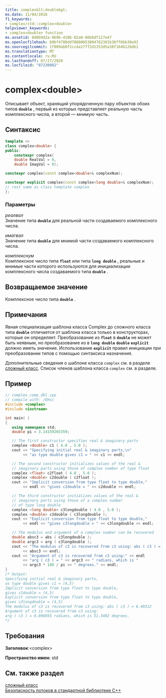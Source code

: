 ```yaml
---
title: complex&lt;double&gt;
ms.date: 11/04/2016
f1_keywords:
- complex/std::complex<double>
helpviewer_keywords:
- complex<double> function
ms.assetid: 0d0b9d2a-9b9b-410b-82a0-86b6df127e47
ms.openlocfilehash: b9bf4780dd78800653804762301b36ff6bb30a92
ms.sourcegitcommit: 1f009ab0f2cc4a177f2d1353d5a38f164612bdb1
ms.translationtype: MT
ms.contentlocale: ru-RU
ms.lasthandoff: 07/27/2020
ms.locfileid: "87230082"
---
```

# <a name="complexltdoublegt"></a>complex&lt;double&gt;

Описывает объект, хранящий упорядоченную пару объектов обоих типов **`double`** , первый из которых представляет реальную часть комплексного числа, а второй — мнимую часть.

## <a name="syntax"></a>Синтаксис

```cpp
template <>
class complex<double> {
public:
    constexpr complex(
    double RealVal = 0,
    double ImagVal = 0);

constexpr complex(const complex<double>& complexNum);

constexpr explicit complex(const complex<long double>& complexNum);
// rest same as class template complex
};
```

### <a name="parameters"></a>Параметры

*реалвал*\
Значение типа **`double`** для реальной части создаваемого комплексного числа.

*имагвал*\
Значение типа **`double`** для мнимой части создаваемого комплексного числа.

*комплекснум*\
Комплексное число типа **`float`** или типа **`long double`** , реальные и мнимые части которого используются для инициализации комплексного числа создаваемого типа **`double`** .

## <a name="return-value"></a>Возвращаемое значение

Комплексное число типа **`double`** .

## <a name="remarks"></a>Примечания

Явная специализация шаблона класса Complex до сложного класса типа **`double`** отличается от шаблона класса только в конструкторах, которые он определяет. Преобразование из **`float`** в **`double`** не может быть неявным, но преобразование из в **`long double`** **`double`** **`explicit`** должно иметь значение. Использование **`explicit`** правил инициации при преобразовании типов с помощью синтаксиса назначения.

Дополнительные сведения о шаблоне класса `complex` см. в разделе [сложный класс](../standard-library/complex-class.md). Список членов шаблона класса `complex` см. в разделе.

## <a name="example"></a>Пример

```cpp
// complex_comp_dbl.cpp
// compile with: /EHsc
#include <complex>
#include <iostream>

int main( )
{
   using namespace std;
   double pi = 3.14159265359;

   // The first constructor specifies real & imaginary parts
   complex <double> c1 ( 4.0 , 5.0 );
   cout << "Specifying initial real & imaginary parts,\n"
        << "as type double gives c1 = " << c1 << endl;

   // The second constructor initializes values of the real &
   // imaginary parts using those of complex number of type float
   complex <float> c2float ( 4.0 , 5.0 );
   complex <double> c2double ( c2float );
   cout << "Implicit conversion from type float to type double,"
        << endl << "gives c2double = " << c2double << endl;

   // The third constructor initializes values of the real &
   // imaginary parts using those of a complex number
   // of type long double
   complex <long double> c3longdouble ( 4.0 , 5.0 );
   complex <double> c3double ( c3longdouble );
   cout << "Explicit conversion from type float to type double,"
        << endl << "gives c3longdouble = " << c3longdouble << endl;

   // The modulus and argument of a complex number can be recovered
   double absc3 = abs ( c3longdouble );
   double argc3 = arg ( c3longdouble );
   cout << "The modulus of c3 is recovered from c3 using: abs ( c3 ) = "
        << absc3 << endl;
   cout << "Argument of c3 is recovered from c3 using:" << endl
        << "arg ( c3 ) = " << argc3 << " radians, which is "
        << argc3 * 180 / pi << " degrees." << endl;
}
/* Output:
Specifying initial real & imaginary parts,
as type double gives c1 = (4,5)
Implicit conversion from type float to type double,
gives c2double = (4,5)
Explicit conversion from type float to type double,
gives c3longdouble = (4,5)
The modulus of c3 is recovered from c3 using: abs ( c3 ) = 6.40312
Argument of c3 is recovered from c3 using:
arg ( c3 ) = 0.896055 radians, which is 51.3402 degrees.
*/
```

## <a name="requirements"></a>Требования

**Заголовок**:\<complex>

**Пространство имен:** std

## <a name="see-also"></a>См. также раздел

[сложный класс](../standard-library/complex-class.md)\
[Безопасность потоков в стандартной библиотеке C++](../standard-library/thread-safety-in-the-cpp-standard-library.md)
